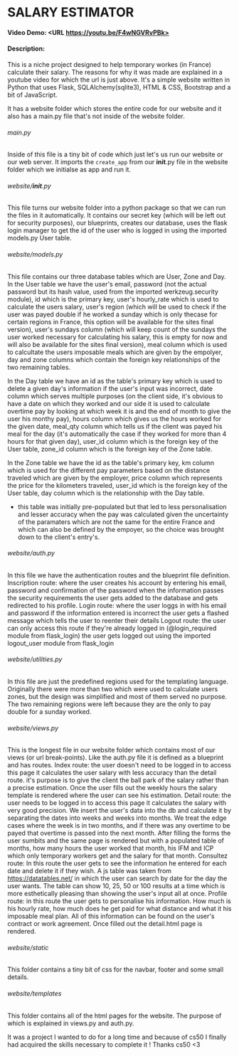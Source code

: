 # SALARY ESTIMATOR
#### Video Demo:  <URL https://youtu.be/F4wNGVRvPBk>
#### Description:
This is a niche project designed to help temporary workes (in France) calculate their salary.
The reasons for why it was made are explained in a youtube video for which the url is just above.
It's a simple website written in Python that uses Flask, SQLAlchemy(sqlite3), HTML & CSS, Bootstrap and a bit of JavaScript.

It has a website folder which stores the entire code for our website and it also has a main.py file that's not inside of the website folder.

###### main.py
Inside of this file is a tiny bit of code which just let's us run our website or our web server.
It imports the ``` create_app ``` from our __init__.py file in the website folder which we initialse as app and run it.

###### website/__init__.py
This file turns our website folder into a python package so that we can run the files in it automatically.
It contains our secret key (which will be left out for security purposes), our blueprints, creates our database, uses the flask login manager to get the id of the user who is logged in
using the imported models.py User table.

###### website/models.py
This file contains our three database tables which are User, Zone and Day.
In the User table 
we have the user's email,
password (not the actual password but its hash value, used from the imported werkzeug.security module),
id which is the primary key,
user's hourly_rate which is used to calculate the users salary, user's region (which will be used to check if the user was payed double if he worked a sunday which is only thecase for certain regions in France, this option will be available for the sites final version),
user's sundays column (which will keep count of the sundays the user worked necessary for calculating his salary, this is empty for now and will also be available for the sites final version),
meal column which is used to calcultate the users imposable meals which are given by the empolyer,
day and zone columns which contain the foreign key relationships of the two remaining tables.

In the Day table 
    we have an id as the table's primary key which is used to delete a given day's information if the user's input was incorrect, 
    date column which serves multiple purposes (on the client side, it's obvious to have a date on which they worked and our side it is used to calculate overtime pay by looking at which week it is and the end of month to give the user his monthy pay), 
    hours column which gives us the hours worked for the given date, 
    meal_qty column which tells us if the client was payed his meal for the day (it's automatically the case if they worked for more than 4 hours for that given day),
    user_id column which is the foreign key of the User table,
    zone_id column which is the foreign key of the Zone table.

In the Zone table
    we have the id as the table's primary key,
    km column which is used for the different pay parameters based on the distance traveled which are given by the employer,
    price column which represents the price for the kilometers traveled,
    user_id which is the foreign key of the User table,
    day column which is the relationship with the Day table.
* this table was initially pre-populated but that led to less personalisation and lesser accuracy when the pay was calculated given the uncertainty of the paramaters which are not the same
for the entire France and which can also be defined by the empoyer, so the choice was brought down to the client's entry's.

###### website/auth.py
In this file we have the authentication routes and the blueprint file definition.
Inscription route:
    where the user creates his account by entering his email, password and confirmation of the password
    when the information passes the security requirements the user gets added to the database and gets redirected to his profile.
Login route:
    where the user loggs in with his email and password
    if the information entered is incorrect the user gets a flashed message which tells the user to reenter their details
Logout route:
    the user can only access this route if they're already logged in (@login_required module from flask_login)
    the user gets logged out using the imported logout_user module from flask_login

###### website/utilities.py
In this file are just the predefined regions used for the templating language. 
Originally there were more than two which were used to calculate users zones, but the design was simplified and most of them served no purpose.
The two remaining regions were left because they are the only to pay double for a sunday worked.

###### website/views.py
This is the longest file in our website folder which contains most of our views (or url break-points).
Like the auth.py file it is defined as a blueprint and has routes.
Index route:
    the user doesn't need to be logged in to access this page
    it calculates the user salary with less accuracy than the detail route. 
    it's purpose is to give the client the ball park of the salary rather than a precise estimation.
    Once the user fills out the weekly hours the salary template is rendered where the user can see his estimation. 
Detail route: 
    the user needs to be logged in to access this page 
    it calculates the salary with very good precision.
    We insert the user's data into the db and calculate it by separating the dates into weeks and weeks into months.
    We treat the edge cases where the week is in two months, and if there was any overtime to be payed that overtime is passed into the next month.
    After filling the forms the user sumbits and the same page is rendered but with a populated table of months, how many hours the user worked that month, his IFM and ICP which only temporary workers get and the salary for that month.
Consultez route:
    In this route the user gets to see the information he entered for each date and delete it if they wish.
    A js table was taken from https://datatables.net/ in which the user can search by date for the day the user wants.
    The table can show 10, 25, 50 or 100 results at a time which is more esthetically pleasing than showing the user's input all at once.
Profile route:
    in this route the user gets to personalise his information.
    How much is his hourly rate, how much does he get paid for what distance and what it his imposable meal plan.
    All of this information can be found on the user's contract or work agreement.
    Once filled out the detail.html page is rendered.

###### website/static
This folder contains a tiny bit of css for the navbar, footer and some small details.

###### website/templates
This folder contains all of the html pages for the website.
The purpose of which is explained in views.py and auth.py.

It was a project I wanted to do for a long time and because of cs50 I finally had acquired the skills necessary to complete it !
Thanks cs50 <3